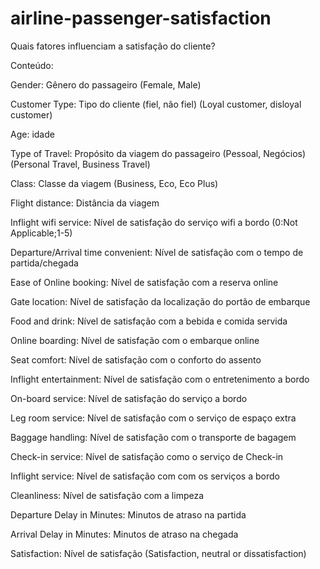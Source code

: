 # airline-passenger-satisfaction
Quais fatores influenciam a satisfação do cliente?

Conteúdo:

Gender: Gênero do passageiro (Female, Male)

Customer Type: Tipo do cliente (fiel, não fiel) (Loyal customer, disloyal customer)

Age: idade

Type of Travel: Propósito da viagem do passageiro (Pessoal, Negócios) (Personal Travel, Business Travel)

Class: Classe da viagem (Business, Eco, Eco Plus)

Flight distance: Distância da viagem

Inflight wifi service: Nível de satisfação do serviço wifi a bordo (0:Not Applicable;1-5)

Departure/Arrival time convenient: Nível de satisfação com o tempo de partida/chegada

Ease of Online booking: Nível de satisfação com a reserva online

Gate location: Nível de satisfação da localização do portão de embarque

Food and drink: Nível de satisfação com a bebida e comida servida

Online boarding: Nível de satisfação com o embarque online

Seat comfort: Nível de satisfação com o conforto do assento

Inflight entertainment: Nível de satisfação com o entretenimento a bordo

On-board service: Nível de satisfação do serviço a bordo

Leg room service: Nível de satisfação com o serviço de espaço extra

Baggage handling: Nível de satisfação com o transporte de bagagem

Check-in service: Nível de satisfação como o serviço de Check-in 

Inflight service: Nível de satisfação com com os serviços a bordo

Cleanliness: Nível de satisfação com a limpeza

Departure Delay in Minutes: Minutos de atraso na partida

Arrival Delay in Minutes: Minutos de atraso na chegada

Satisfaction: Nível de satisfação (Satisfaction, neutral or dissatisfaction)